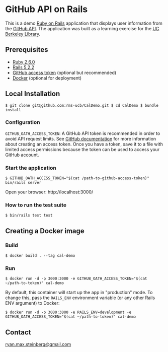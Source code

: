 # GitHub API on Rails

This is a demo [Ruby on Rails](https://rubyonrails.org/) application that displays user information from the [GitHub API](https://developer.github.com/v3/). The application was built as a learning exercise for the [UC Berkeley Library](http://www.lib.berkeley.edu/).

## Prerequisites

* [Ruby 2.6.0][1]
* [Rails 5.2.2][2]
* [GitHub access token][3] (optional but recommended)
* [Docker][4] (optional for deployment)

[1]: https://www.ruby-lang.org/en/
[2]: https://rubyonrails.org/
[3]: https://github.blog/2013-05-16-personal-api-tokens/
[4]: https://www.docker.com/products/docker-engine

## Local Installation

``
$ git clone git@github.com:rms-ucb/CalDemo.git
$ cd CalDemo
$ bundle install
``

### Configuration

`GITHUB_OATH_ACCESS_TOKEN`: A GitHub API token is recommended in order to avoid API request limits. See [GitHub documentation][3] for more information about creating an access token. Once you have a token, save it to a file with limited access permissions because the token can be used to access your GitHub account.

### Start the application

``
$ GITHUB_OATH_ACCESS_TOKEN="$(cat /path-to-github-access-token)" bin/rails server
``

Open your browser: http://localhost:3000/

### How to run the test suite

``
$ bin/rails test test
``

## Creating a Docker image

### Build

``
$ docker build . --tag cal-demo
``

### Run

``
$ docker run -d -p 3000:3000 -e GITHUB_OATH_ACCESS_TOKEN="$(cat ~/path-to-token)" cal-demo
``

By default, this container will start up the app in "production" mode. To change this, pass the `RAILS_ENV` environment variable (or any other Rails ENV argument) to Docker:

``
$ docker run -d -p 3000:3000 -e RAILS_ENV=development -e GITHUB_OATH_ACCESS_TOKEN="$(cat ~/path-to-token)" cal-demo
``

## Contact

ryan.max.steinberg@gmail.com

